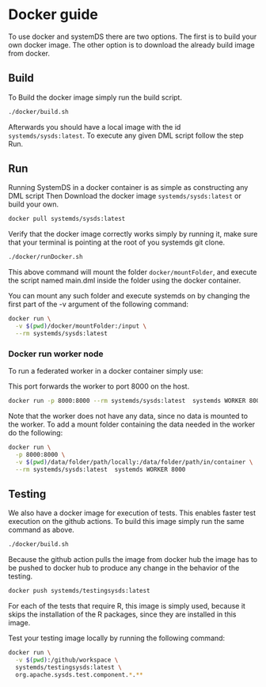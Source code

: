 <!--
{% comment %}
Licensed to the Apache Software Foundation (ASF) under one or more
contributor license agreements.  See the NOTICE file distributed with
this work for additional information regarding copyright ownership.
The ASF licenses this file to you under the Apache License, Version 2.0
(the "License"); you may not use this file except in compliance with
the License.  You may obtain a copy of the License at

http://www.apache.org/licenses/LICENSE-2.0

Unless required by applicable law or agreed to in writing, software
distributed under the License is distributed on an "AS IS" BASIS,
WITHOUT WARRANTIES OR CONDITIONS OF ANY KIND, either express or implied.
See the License for the specific language governing permissions and
limitations under the License.
{% end comment %}
-->

# Docker guide

To use docker and systemDS there are two options.
The first is to build your own docker image.
The other option is to download the already build image from docker.

## Build

To Build the docker image simply run the build script.

```bash
./docker/build.sh
```

Afterwards you should have a local image with the id `systemds/sysds:latest`.
To execute any given DML script follow the step Run.

## Run

Running SystemDS in a docker container is as simple as constructing any DML script
Then Download the docker image `systemds/sysds:latest` or build your own.

```bash
docker pull systemds/sysds:latest
```

Verify that the docker image correctly works simply by running it, make sure that your terminal is pointing at the root of you systemds git clone.

```bash
./docker/runDocker.sh
```

This above command will mount the folder `docker/mountFolder`, and execute the script named main.dml inside the folder using the docker container.

You can mount any such folder and execute systemds on by changing the first part of the -v argument of the following command:

```bash
docker run \
  -v $(pwd)/docker/mountFolder:/input \
  --rm systemds/sysds:latest
```

### Docker run worker node

To run a federated worker in a docker container simply use:

This port forwards the worker to port 8000 on the host.

```bash
docker run -p 8000:8000 --rm systemds/sysds:latest  systemds WORKER 8000
```

Note that the worker does not have any data, since no data is mounted to the worker.
To add a mount folder containing the data needed in the worker do the following:

```bash
docker run \
  -p 8000:8000 \
  -v $(pwd)/data/folder/path/locally:/data/folder/path/in/container \
  --rm systemds/sysds:latest  systemds WORKER 8000
```

## Testing

We also have a docker image for execution of tests.
This enables faster test execution on the github actions.
To build this image simply run the same command as above.

```bash
./docker/build.sh
```

Because the github action pulls the image from docker hub the image has to be pushed to docker hub to produce any change in the behavior of the testing.

```bash
docker push systemds/testingsysds:latest
```

For each of the tests that require R, this image is simply used, because it skips the installation of the R packages, since they are installed in this image.

Test your testing image locally by running the following command:

```bash
docker run \
  -v $(pwd):/github/workspace \
  systemds/testingsysds:latest \
  org.apache.sysds.test.component.*.**
```
